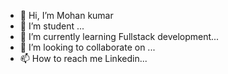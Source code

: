 - 👋 Hi, I’m Mohan kumar
- 👀 I’m student ...
- 🌱 I’m currently learning Fullstack development...
- 💞️ I’m looking to collaborate on ...
- 📫 How to reach me Linkedin...

<!---
Mohan891/Mohan891 is a ✨ special ✨ repository because its `README.md` (this file) appears on your GitHub profile.
You can click the Preview link to take a look at your changes.
--->
